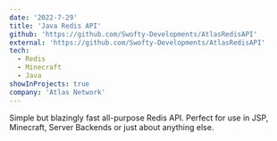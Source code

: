 ```yaml
---
date: '2022-7-29'
title: 'Java Redis API'
github: 'https://github.com/Swofty-Developments/AtlasRedisAPI'
external: 'https://github.com/Swofty-Developments/AtlasRedisAPI'
tech:
  - Redis
  - Minecraft
  - Java
showInProjects: true
company: 'Atlas Network'
---
```


Simple but blazingly fast all-purpose Redis API. Perfect for use in JSP, Minecraft, Server Backends or just about anything else.